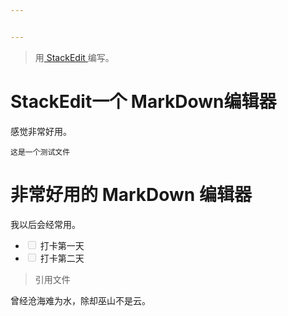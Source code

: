 ```yaml
---


---
```


<blockquote>
<p>用<a href="https://stackedit.io/"> StackEdit </a> 编写。</p>
</blockquote>
<h1 id="stackedit一个-markdown编辑器">StackEdit一个 MarkDown编辑器</h1>
<p>感觉非常好用。</p>
<pre><code>这是一个测试文件
</code></pre>
<h1 id="非常好用的-markdown-编辑器">非常好用的 MarkDown 编辑器</h1>
<p>我以后会经常用。</p>
<ul>
<li class="task-list-item"><input type="checkbox" class="task-list-item-checkbox" disabled=""> 打卡第一天</li>
<li class="task-list-item"><input type="checkbox" class="task-list-item-checkbox" disabled=""> 打卡第二天</li>
</ul>
<blockquote>
<p>引用文件</p>
</blockquote>
<p>曾经沧海难为水，除却巫山不是云。</p>

